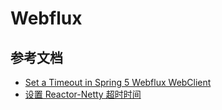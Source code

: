 # Webflux


## 参考文档

* [Set a Timeout in Spring 5 Webflux WebClient](https://www.baeldung.com/spring-webflux-timeout)
* [设置 Reactor-Netty 超时时间](https://projectreactor.io/docs/netty/release/reference/index.html#_timeout_configuration)